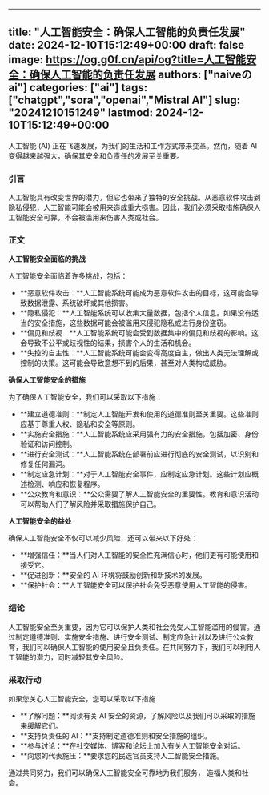 
---
title: "人工智能安全：确保人工智能的负责任发展"
date: 2024-12-10T15:12:49+00:00
draft: false
image: https://og.g0f.cn/api/og?title=人工智能安全：确保人工智能的负责任发展
authors: ["naiveのai"]
categories: ["ai"]
tags: ["chatgpt","sora","openai","Mistral AI"]
slug: "20241210151249"
lastmod: 2024-12-10T15:12:49+00:00
---
人工智能 (AI) 正在飞速发展，为我们的生活和工作方式带来变革。然而，随着 AI 变得越来越强大，确保其安全和负责任的发展至关重要。

### 引言

人工智能具有改变世界的潜力，但它也带来了独特的安全挑战。从恶意软件攻击到隐私侵犯，人工智能可能会被用来造成重大损害。因此，我们必须采取措施确保人工智能安全可靠，不会被滥用来伤害人类或社会。

### 正文

**人工智能安全面临的挑战**

人工智能安全面临着许多挑战，包括：

- **恶意软件攻击：**人工智能系统可能成为恶意软件攻击的目标，这可能会导致数据泄露、系统破坏或其他损害。
- **隐私侵犯：**人工智能系统可以收集大量数据，包括个人信息。如果没有适当的安全措施，这些数据可能会被滥用来侵犯隐私或进行身份盗窃。
- **偏见和歧视：**人工智能系统可能会受到数据集中的偏见和歧视的影响。这会导致不公平或歧视性的结果，损害个人的生活和机会。
- **失控的自主性：**人工智能系统可能会变得高度自主，做出人类无法理解或控制的决策。这可能会导致意想不到的后果，甚至对人类构成威胁。

**确保人工智能安全的措施**

为了确保人工智能安全，我们可以采取以下措施：

- **建立道德准则：**制定人工智能开发和使用的道德准则至关重要。这些准则应基于尊重人权、隐私和安全等原则。
- **实施安全措施：**人工智能系统应采用强有力的安全措施，包括加密、身份验证和访问控制。
- **进行安全测试：**人工智能系统在部署前应进行彻底的安全测试，以识别和修复任何漏洞。
- **制定应急计划：**对于人工智能安全事件，应制定应急计划。这些计划应概述检测、响应和恢复程序。
- **公众教育和意识：**公众需要了解人工智能安全的重要性。教育和意识活动可以帮助人们了解风险并采取措施保护自己。

**人工智能安全的益处**

确保人工智能安全不仅可以减少风险，还可以带来以下好处：

- **增强信任：**当人们对人工智能的安全性充满信心时，他们更有可能使用和接受它。
- **促进创新：**安全的 AI 环境将鼓励创新和新技术的发展。
- **保护社会：**人工智能安全可以保护社会免受恶意使用人工智能的侵害。

### 结论

人工智能安全至关重要，因为它可以保护人类和社会免受人工智能滥用的侵害。通过制定道德准则、实施安全措施、进行安全测试、制定应急计划以及进行公众教育，我们可以确保人工智能的使用安全且负责任。在共同努力下，我们可以利用人工智能的潜力，同时减轻其安全风险。

### 采取行动

如果您关心人工智能安全，您可以采取以下措施：

- **了解问题：**阅读有关 AI 安全的资源，了解风险以及我们可以采取的措施来缓解它们。
- **支持负责任的 AI：**支持制定道德准则和安全措施的组织。
- **参与讨论：**在社交媒体、博客和论坛上加入有关人工智能安全对话。
- **向您的代表施压：**要求您的民选官员支持人工智能安全措施。

通过共同努力，我们可以确保人工智能安全可靠地为我们服务， 造福人类和社会。